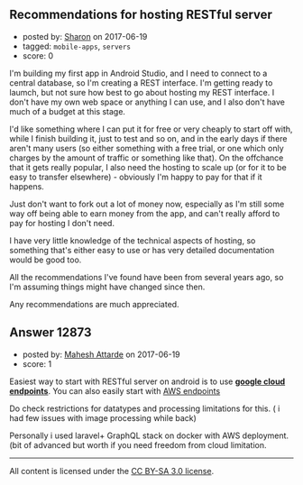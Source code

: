 ## Recommendations for hosting RESTful server

- posted by: [Sharon](https://stackexchange.com/users/284897/sharon) on 2017-06-19
- tagged: `mobile-apps`, `servers`
- score: 0

<p>I'm building my first app in Android Studio, and I need to connect to a central database, so I'm creating a REST interface. I'm getting ready to laumch, but not sure how best to go about hosting my REST interface. I don't have my own web space or anything I can use, and I also don't have much of a budget at this stage.</p>

<p>I'd like something where I can put it for free or very cheaply to start off with, while I finish building it, just to test and so on, and in the early days if there aren't many users (so either something with a free trial, or one which only charges by the amount of traffic or something like that). On the offchance that it gets really popular, I also need the hosting to scale up (or for it to be easy to transfer elsewhere) - obviously I'm happy to pay for that if it happens.</p>

<p>Just don't want to fork out a lot of money now, especially as I'm still some way off being able to earn money from the app, and can't really afford to pay for hosting I don't need.</p>

<p>I have very little knowledge of the technical aspects of hosting, so something that's either easy to use or has very detailed documentation would be good too.</p>

<p>All the recommendations I've found have been from several years ago, so I'm assuming things might have changed since then.</p>

<p>Any recommendations are much appreciated.</p>



## Answer 12873

- posted by: [Mahesh Attarde](https://stackexchange.com/users/4638292/mahesh-attarde) on 2017-06-19
- score: 1

<p>Easiest way to start with RESTful server on android is  to  use  <strong><a href="https://cloud.google.com/endpoints/docs/frameworks/legacy/v1/java/" rel="nofollow noreferrer">google  cloud endpoints</a></strong>.
You can also  easily start with <a href="http://docs.aws.amazon.com/apigateway/latest/developerguide/api-gateway-create-api-step-by-step.html" rel="nofollow noreferrer">AWS endpoints</a></p>

<p>Do check restrictions for datatypes and processing limitations for this. ( i had few issues with image processing while back) </p>

<p>Personally i used laravel+ GraphQL stack on docker with  AWS deployment. (bit of advanced 
but worth if you need freedom from cloud limitation.</p>




---

All content is licensed under the [CC BY-SA 3.0 license](https://creativecommons.org/licenses/by-sa/3.0/).
